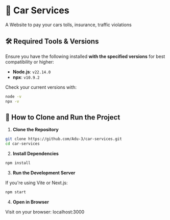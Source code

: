 # 🚗 Car Services

A Website to pay your cars tolls, insurance, traffic violations

## 🛠 Required Tools & Versions

Ensure you have the following installed **with the specified versions** for best compatibility or higher:

- **Node.js**: `v22.14.0`
- **npx**: `v10.9.2`

Check your current versions with:

```bash
node -v
npx -v
```


## 🚀 How to Clone and Run the Project

1. **Clone the Repository**

```bash
git clone https://github.com/Adu-3/car-services.git
cd car-services
```

2. **Install Dependencies**

```bash
npm install
```

3. **Run the Development Server**

If you're using Vite or Next.js:

```bash
npm start
```

4. **Open in Browser**

Visit on your browser: localhost:3000
